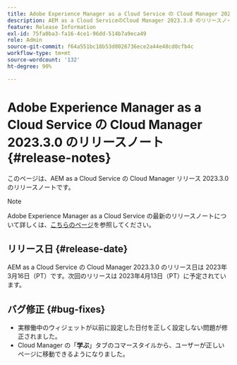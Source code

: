 ```yaml
---
title: Adobe Experience Manager as a Cloud Service の Cloud Manager 2023.3.0 のリリースノート
description: AEM as a Cloud ServiceのCloud Manager 2023.3.0 のリリースノート。
feature: Release Information
exl-id: 75fa0ba3-fa16-4ce1-96dd-514b7a9eca49
role: Admin
source-git-commit: f64a551bc18b53d0026736ece2a44e48cd0cfb4c
workflow-type: tm+mt
source-wordcount: '132'
ht-degree: 90%

---
```


# Adobe Experience Manager as a Cloud Service の Cloud Manager 2023.3.0 のリリースノート {#release-notes}

このページは、AEM as a Cloud Service の Cloud Manager リリース 2023.3.0 のリリースノートです。

>[!NOTE]
>
>Adobe Experience Manager as a Cloud Service の最新のリリースノートについて詳しくは、[こちらのページ](/help/release-notes/release-notes-cloud/release-notes-current.md)を参照してください。

## リリース日 {#release-date}

AEM as a Cloud Service の Cloud Manager 2023.3.0 のリリース日は 2023年3月16日（PT）です。次回のリリースは 2023年4月13日（PT）に予定されています。

## バグ修正 {#bug-fixes}

* 実稼働中のウィジェットが以前に設定した日付を正しく設定しない問題が修正されました。
* Cloud Manager の「**学ぶ**」タブのコマースタイルから、ユーザーが正しいページに移動できるようになりました。
